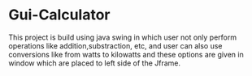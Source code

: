 # Gui-Calculator
This project is build using java swing in which user  not only perform operations like addition,substraction, etc, and user can also use conversions like from watts to kilowatts and these options are given in window which are placed to left side of the Jframe.
